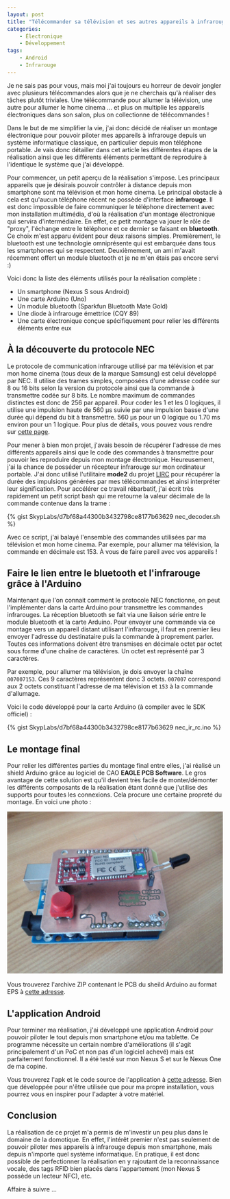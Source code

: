 ```yaml
---
layout: post
title: "Télécommander sa télévision et ses autres appareils à infrarouge depuis son smartphone"
categories:
    - Électronique
    - Développement
tags:
    - Android
    - Infrarouge
---
```

Je ne sais pas pour vous, mais moi j'ai toujours eu horreur de devoir jongler avec plusieurs télécommandes alors que je ne cherchais qu'à réaliser des tâches plutôt triviales. Une télécommande pour allumer la télévision, une autre pour allumer le home cinema ... et plus on multiplie les appareils électroniques dans son salon, plus on collectionne de télécommandes !

Dans le but de me simplifier la vie, j'ai donc décidé de réaliser un montage électronique pour pouvoir piloter mes appareils à infrarouge depuis un système informatique classique, en particulier depuis mon téléphone portable. Je vais donc détailler dans cet article les différentes étapes de la réalisation ainsi que les différents éléments permettant de reproduire à l'identique le système que j'ai développé.

<!--more-->

Pour commencer, un petit aperçu de la réalisation s'impose. Les principaux appareils que je désirais pouvoir contrôler à distance depuis mon smartphone sont ma télévision et mon home cinema. Le principal obstacle à cela est qu'aucun téléphone récent ne possède d'interface **infrarouge**. Il est donc impossible de faire communiquer le téléphone directement avec mon installation multimédia, d'où la réalisation d'un montage électronique qui servira d'intermédiaire. En effet, ce petit montage va jouer le rôle de "proxy", l'échange entre le téléphone et ce dernier se faisant en **bluetooth**. Ce choix m'est apparu évident pour deux raisons simples. Premièrement, le bluetooth est une technologie omniprésente qui est embarquée dans tous les smartphones qui se respectent. Deuxièmement, un ami m'avait récemment offert un module bluetooth et je ne m'en étais pas encore servi :)

Voici donc la liste des éléments utilisés pour la réalisation complète :

* Un smartphone (Nexus S sous Android)
* Une carte Arduino (Uno)
* Un module bluetooth (Sparkfun Bluetooth Mate Gold)
* Une diode à infrarouge émettrice (CQY 89)
* Une carte électronique conçue spécifiquement pour relier les différents éléments entre eux

## À la découverte du protocole NEC

Le protocole de communication infrarouge utilisé par ma télévision et par mon home cinema (tous deux de la marque Samsung) est celui développé par NEC. Il utilise des trames simples, composées d'une adresse codée sur 8 ou 16 bits selon la version du protocole ainsi que la commande à transmettre codée sur 8 bits. Le nombre maximum de commandes distinctes est donc de 256 par appareil. Pour coder les 1 et les 0 logiques, il utilise une impulsion haute de 560 µs suivie par une impulsion basse d'une durée qui dépend du bit à transmettre. 560 µs pour un 0 logique ou 1.70 ms environ pour un 1 logique. Pour plus de détails, vous pouvez vous rendre sur [cette page][protocole_nec].

Pour mener à bien mon projet, j'avais besoin de récupérer l'adresse de mes différents appareils ainsi que le code des commandes à transmettre pour pouvoir les reproduire depuis mon montage électronique. Heureusement, j'ai la chance de posséder un récepteur infrarouge sur mon ordinateur portable. J'ai donc utilisé l'utilitaire **mode2** du projet [LIRC][lirc] pour récupérer la durée des impulsions générées par mes télécommandes et ainsi interpréter leur signification. Pour accélérer ce travail rébarbatif, j'ai écrit très rapidement un petit script bash qui me retourne la valeur décimale de la commande contenue dans la trame :

{% gist SkypLabs/d7bf68a44300b3432798ce8177b63629 nec_decoder.sh %}

Avec ce script, j'ai balayé l'ensemble des commandes utilisées par ma télévision et mon home cinema. Par exemple, pour allumer ma télévision, la commande en décimale est 153. À vous de faire pareil avec vos appareils !

## Faire le lien entre le bluetooth et l'infrarouge grâce à l'Arduino

Maintenant que l'on connait comment le protocole NEC fonctionne, on peut l'implémenter dans la carte Arduino pour transmettre les commandes infrarouges. La réception bluetooth se fait via une liaison série entre le module bluetooth et la carte Arduino. Pour envoyer une commande via ce montage vers un appareil distant utilisant l'infrarouge, il faut en premier lieu envoyer l'adresse du destinataire puis la commande à proprement parler. Toutes ces informations doivent être transmises en décimale octet par octet sous forme d'une chaîne de caractères. Un octet est représenté par 3 caractères.

Par exemple, pour allumer ma télévision, je dois envoyer la chaîne `007007153`. Ces 9 caractères représentent donc 3 octets. `007007` correspond aux 2 octets constituant l'adresse de ma télévision et `153` à la commande d'allumage.

Voici le code développé pour la carte Arduino (à compiler avec le SDK officiel) :

{% gist SkypLabs/d7bf68a44300b3432798ce8177b63629 nec_ir_rc.ino %}

## Le montage final

Pour relier les différentes parties du montage final entre elles, j'ai réalisé un shield Arduino grâce au logiciel de CAO **EAGLE PCB Software**. Le gros avantage de cette solution est qu'il devient très facile de monter/démonter les différents composants de la réalisation étant donné que j'utilise des supports pour toutes les connexions. Cela procure une certaine propreté du montage. En voici une photo :

![TV_RC Project - Montage final](/images/tv_rc_montage_final.jpg)

Vous trouverez l'archive ZIP contenant le PCB du sheild Arduino au format EPS à [cette adresse][pcb_zip_file].

## L'application Android

Pour terminer ma réalisation, j'ai développé une application Android pour pouvoir piloter le tout depuis mon smartphone et/ou ma tablette. Ce programme nécessite un certain nombre d'améliorations (il s'agit principalement d'un PoC et non pas d'un logiciel achevé) mais est parfaitement fonctionnel. Il a été testé sur mon Nexus S et sur le Nexus One de ma copine.

Vous trouverez l'apk et le code source de l'application à [cette adresse][tv_remote_control]. Bien que développée pour n'être utilisée que pour ma propre installation, vous pourrez vous en inspirer pour l'adapter à votre matériel.

## Conclusion

La réalisation de ce projet m'a permis de m'investir un peu plus dans le domaine de la domotique. En effet, l'intérêt premier n'est pas seulement de pouvoir piloter mes appareils à infrarouge depuis mon smartphone, mais depuis n'importe quel système informatique. En pratique, il est donc possible de perfectionner la réalisation en y rajoutant de la reconnaissance vocale, des tags RFID bien placés dans l'appartement (mon Nexus S possède un lecteur NFC), etc.

Affaire à suivre ...

[protocole_nec]: http://www.sbprojects.com/knowledge/ir/nec.php "NEC protocol"
[lirc]: http://www.lirc.org/ "LIRC"
[pcb_zip_file]: /files/TV_RC_ARDUINO_SHIELD_PCB_V1.zip "TV_RC_ARDUINO_SHIELD_PCB_V1.zip"
[tv_remote_control]: http://code.google.com/p/tv-remote-control/ "TV Remote Control Project"
